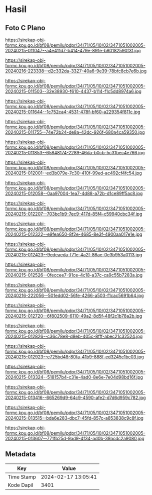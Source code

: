 # Hasil

## Foto C Plano

https://sirekap-obj-formc.kpu.go.id/bf08/pemilu/pdpr/34/71/05/10/02/3471051002005-20240215-011047--a4e411d7-b414-479e-891e-b80182590f3f.jpg

https://sirekap-obj-formc.kpu.go.id/bf08/pemilu/pdpr/34/71/05/10/02/3471051002005-20240216-223338--d2c332da-3327-40a6-9e39-78bfc8cb7e6b.jpg

https://sirekap-obj-formc.kpu.go.id/bf08/pemilu/pdpr/34/71/05/10/02/3471051002005-20240215-011503--32e38930-f610-4437-b114-f1c5dd8974a6.jpg

https://sirekap-obj-formc.kpu.go.id/bf08/pemilu/pdpr/34/71/05/10/02/3471051002005-20240215-011644--1c752ca4-4531-478f-bf60-a229354f811c.jpg

https://sirekap-obj-formc.kpu.go.id/bf08/pemilu/pdpr/34/71/05/10/02/3471051002005-20240215-011755--74e72b24-de8a-42dc-926f-680a4ca59350.jpg

https://sirekap-obj-formc.kpu.go.id/bf08/pemilu/pdpr/34/71/05/10/02/3471051002005-20240215-011853--65848174-2289-46da-b0cb-5c31bec4e766.jpg

https://sirekap-obj-formc.kpu.go.id/bf08/pemilu/pdpr/34/71/05/10/02/3471051002005-20240215-012001--ed3b079e-7c30-410f-99ed-ac492cf4fc54.jpg

https://sirekap-obj-formc.kpu.go.id/bf08/pemilu/pdpr/34/71/05/10/02/3471051002005-20240215-012058--0aa97004-1ea7-4d88-a72b-d1ce89ff5ac8.jpg

https://sirekap-obj-formc.kpu.go.id/bf08/pemilu/pdpr/34/71/05/10/02/3471051002005-20240215-012207--703bc1b9-7ec9-417d-85f4-c59940cbc34f.jpg

https://sirekap-obj-formc.kpu.go.id/bf08/pemilu/pdpr/34/71/05/10/02/3471051002005-20240215-012322--e9fea650-8f2e-4685-8e3f-4900aa017e1e.jpg

https://sirekap-obj-formc.kpu.go.id/bf08/pemilu/pdpr/34/71/05/10/02/3471051002005-20240215-012423--9edeaeda-f71e-4a2f-86ae-0e3b953a0113.jpg

https://sirekap-obj-formc.kpu.go.id/bf08/pemilu/pdpr/34/71/05/10/02/3471051002005-20240215-012526--0feccee7-91ce-4c18-a37c-ca9c55b7283a.jpg

https://sirekap-obj-formc.kpu.go.id/bf08/pemilu/pdpr/34/71/05/10/02/3471051002005-20240216-222056--501edd02-56fe-4266-a503-f1cac5691b64.jpg

https://sirekap-obj-formc.kpu.go.id/bf08/pemilu/pdpr/34/71/05/10/02/3471051002005-20240215-012720--6f802509-6110-49a2-8d5f-48f2c1b78a2b.jpg

https://sirekap-obj-formc.kpu.go.id/bf08/pemilu/pdpr/34/71/05/10/02/3471051002005-20240215-012826--c36c78e8-d8eb-405c-8fff-abec21c32524.jpg

https://sirekap-obj-formc.kpu.go.id/bf08/pemilu/pdpr/34/71/05/10/02/3471051002005-20240215-012923--e725bd48-80fa-41b9-888f-ed3245c1bc03.jpg

https://sirekap-obj-formc.kpu.go.id/bf08/pemilu/pdpr/34/71/05/10/02/3471051002005-20240215-013324--518157b4-c31e-4ad0-8e6e-7e04d98bd16f.jpg

https://sirekap-obj-formc.kpu.go.id/bf08/pemilu/pdpr/34/71/05/10/02/3471051002005-20240215-013416--665269d9-64c9-4590-afe2-d7d6d959c782.jpg

https://sirekap-obj-formc.kpu.go.id/bf08/pemilu/pdpr/34/71/05/10/02/3471051002005-20240215-013515--bda6e283-dbc7-45fd-857c-a853838c9c8f.jpg

https://sirekap-obj-formc.kpu.go.id/bf08/pemilu/pdpr/34/71/05/10/02/3471051002005-20240215-013607--771fb25d-9ad9-4f34-ad0b-39acdc2a9080.jpg


## Metadata

| Key        | Value               |
| ---------- | ------------------- |
| Time Stamp | 2024-02-17 13:05:41 |
| Kode Dapil | 3401                |




